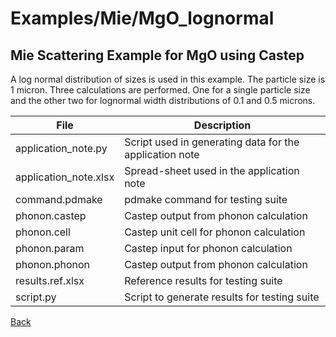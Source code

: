 # Examples/Mie/MgO_lognormal
## Mie Scattering Example for MgO using Castep

A log normal distribution of sizes is used in this example.  The particle size is 1 micron.  Three calculations are performed.  One for a single particle size and the other two for lognormal width distributions of 0.1 and 0.5 microns.

| **File**             | **Description**                                             |
| -------------------- | ----------------------------------------------------------- |
| application_note.py  | Script used in generating data for the application note     |
| application_note.xlsx| Spread-sheet used in the application note     |
| command.pdmake       | pdmake command for testing suite |
| phonon.castep        | Castep output from phonon calculation |
| phonon.cell          | Castep unit cell for phonon calculation |
| phonon.param         | Castep input for phonon calculation |
| phonon.phonon        | Castep output from phonon calculation |
| results.ref.xlsx     | Reference results for testing suite |
| script.py            | Script to generate results for testing suite |

[Back](..)
